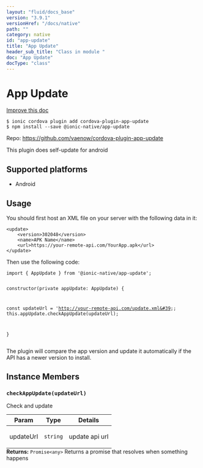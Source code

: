 ```yaml
---
layout: "fluid/docs_base"
version: "3.9.1"
versionHref: "/docs/native"
path: ""
category: native
id: "app-update"
title: "App Update"
header_sub_title: "Class in module "
doc: "App Update"
docType: "class"
---
```


<h1 class="api-title">App Update</h1>

<a class="improve-v2-docs" href="http://github.com/driftyco/ionic-native/edit/master/src/@ionic-native/plugins/app-update/index.ts#L1">
  Improve this doc
</a>






<pre><code class="nohighlight">$ ionic cordova plugin add cordova-plugin-app-update
$ npm install --save @ionic-native/app-update
</code></pre>
<p>Repo:
  <a href="https://github.com/vaenow/cordova-plugin-app-update">
    https://github.com/vaenow/cordova-plugin-app-update
  </a>
</p>


<p>This plugin does self-update for android</p>




<h2>Supported platforms</h2>
<ul>
  <li>Android</li>
</ul>






<h2>Usage</h2>
<p>You should first host an XML file on your server with the following data in it:</p>
<pre><code class="lang-xml">&lt;update&gt;
    &lt;version&gt;302048&lt;/version&gt;
    &lt;name&gt;APK Name&lt;/name&gt;
    &lt;url&gt;https://your-remote-api.com/YourApp.apk&lt;/url&gt;
&lt;/update&gt;
</code></pre>
<p>Then use the following code:</p>
<pre><code class="lang-typescript">import { AppUpdate } from &#39;@ionic-native/app-update&#39;;

constructor(private appUpdate: AppUpdate) {

   const updateUrl = &#39;http://your-remote-api.com/update.xml&#39;;
   this.appUpdate.checkAppUpdate(updateUrl);

}
</code></pre>
<p>The plugin will compare the app version and update it automatically if the API has a newer version to install.</p>








<h2>Instance Members</h2>
<h3><a class="anchor" name="checkAppUpdate" href="#checkAppUpdate"></a><code>checkAppUpdate(updateUrl)</code></h3>




Check and update
<table class="table param-table" style="margin:0;">
  <thead>
  <tr>
    <th>Param</th>
    <th>Type</th>
    <th>Details</th>
  </tr>
  </thead>
  <tbody>
  <tr>
    <td>
      updateUrl</td>
    <td>
      <code>string</code>
    </td>
    <td>
      <p>update api url</p>
</td>
  </tr>
  </tbody>
</table>

<div class="return-value" markdown="1">
  <i class="icon ion-arrow-return-left"></i>
  <b>Returns:</b> <code>Promise&lt;any&gt;</code> Returns a promise that resolves when something happens
</div>





